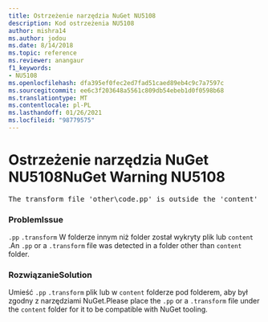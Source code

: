 ```yaml
---
title: Ostrzeżenie narzędzia NuGet NU5108
description: Kod ostrzeżenia NU5108
author: mishra14
ms.author: jodou
ms.date: 8/14/2018
ms.topic: reference
ms.reviewer: anangaur
f1_keywords:
- NU5108
ms.openlocfilehash: dfa395ef0fec2ed7fad51caed89eb4c9c7a7597c
ms.sourcegitcommit: ee6c3f203648a5561c809db54ebeb1d0f0598b68
ms.translationtype: MT
ms.contentlocale: pl-PL
ms.lasthandoff: 01/26/2021
ms.locfileid: "98779575"
---
```

# <a name="nuget-warning-nu5108"></a><span data-ttu-id="e125e-103">Ostrzeżenie narzędzia NuGet NU5108</span><span class="sxs-lookup"><span data-stu-id="e125e-103">NuGet Warning NU5108</span></span>
<pre>The transform file 'other\code.pp' is outside the 'content' folder and hence will not be transformed during installation of this package. Move it into the 'content' folder.</pre>

### <a name="issue"></a><span data-ttu-id="e125e-104">Problem</span><span class="sxs-lookup"><span data-stu-id="e125e-104">Issue</span></span>

<span data-ttu-id="e125e-105">`.pp` `.transform` W folderze innym niż folder został wykryty plik lub `content` .</span><span class="sxs-lookup"><span data-stu-id="e125e-105">An `.pp` or a `.transform` file was detected in a folder other than `content` folder.</span></span>


### <a name="solution"></a><span data-ttu-id="e125e-106">Rozwiązanie</span><span class="sxs-lookup"><span data-stu-id="e125e-106">Solution</span></span>

<span data-ttu-id="e125e-107">Umieść `.pp` `.transform`  plik lub w `content` folderze pod folderem, aby był zgodny z narzędziami NuGet.</span><span class="sxs-lookup"><span data-stu-id="e125e-107">Please place the `.pp` or a `.transform`  file under the `content` folder for it to be compatible with NuGet tooling.</span></span>

